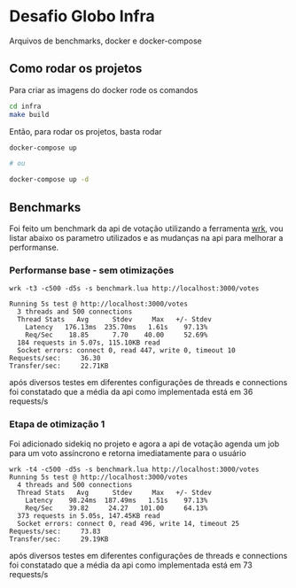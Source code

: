 # Desafio Globo Infra

Arquivos de benchmarks, docker e docker-compose

## Como rodar os projetos

Para criar as imagens do docker rode os comandos

```bash
cd infra
make build
```

Então, para rodar os projetos, basta rodar

```bash
docker-compose up

# ou 

docker-compose up -d
```

## Benchmarks

Foi feito um benchmark da api de votação utilizando a ferramenta [wrk](https://github.com/wg/wrk), vou listar abaixo os parametro utilizados e as mudanças na api para melhorar a performanse.

### Performanse base - sem otimizações

```
wrk -t3 -c500 -d5s -s benchmark.lua http://localhost:3000/votes

Running 5s test @ http://localhost:3000/votes
  3 threads and 500 connections
  Thread Stats   Avg      Stdev     Max   +/- Stdev
    Latency   176.13ms  235.70ms   1.61s    97.13%
    Req/Sec    18.85      7.70    40.00     52.69%
  184 requests in 5.07s, 115.10KB read
  Socket errors: connect 0, read 447, write 0, timeout 10
Requests/sec:     36.30
Transfer/sec:     22.71KB
```

após diversos testes em diferentes configurações de threads e connections foi constatado que a média da api como implementada está em 36 requests/s

### Etapa de otimização 1

Foi adicionado sidekiq no projeto e agora a api de votação agenda um job para um voto assíncrono e retorna imediatamente para o usuário

```
wrk -t4 -c500 -d5s -s benchmark.lua http://localhost:3000/votes
Running 5s test @ http://localhost:3000/votes
  4 threads and 500 connections
  Thread Stats   Avg      Stdev     Max   +/- Stdev
    Latency    98.24ms  187.49ms   1.51s    97.13%
    Req/Sec    39.82     24.27   101.00     64.13%
  373 requests in 5.05s, 147.45KB read
  Socket errors: connect 0, read 496, write 14, timeout 25
Requests/sec:     73.83
Transfer/sec:     29.19KB
```

após diversos testes em diferentes configurações de threads e connections foi constatado que a média da api como implementada está em 73 requests/s